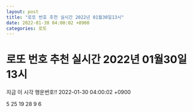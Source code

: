 ```yaml
---
layout: post
title: "로또 번호 추천 실시간 2022년 01월30일13시"
date: 2022-01-30 04:00:02 +0900
categories: 로또
---
```


# 로또 번호 추천 실시간 2022년 01월30일13시

지금 이 시각 행운번호!! 2022-01-30 04:00:02 +0900

 5  25  19  28  9  6 

